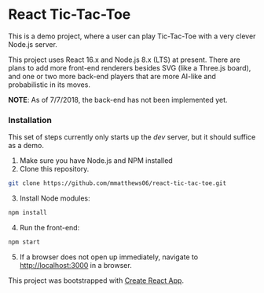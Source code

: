 # React Tic-Tac-Toe
This is a demo project, where a user can play Tic-Tac-Toe with a very clever Node.js server.

This project uses React 16.x and Node.js 8.x (LTS) at present. There are plans to add more front-end renderers besides SVG (like a Three.js board), and one or two more back-end players that are more AI-like and probabilistic in its moves.

**NOTE**: As of 7/7/2018, the back-end has not been implemented yet.

### Installation
This set of steps currently only starts up the *dev* server, but it should suffice as a demo.
1. Make sure you have Node.js and NPM installed
2. Clone this repository.
 ```bash
 git clone https://github.com/mmatthews06/react-tic-tac-toe.git
 ```
3. Install Node modules:
 ```bash
 npm install
 ```
 4. Run the front-end:
  ```bash
  npm start
  ```
 5. If a browser does not open up immediately, navigate to [http://localhost:3000](http://localhost:3000) in a browser.

This project was bootstrapped with [Create React App](https://github.com/facebookincubator/create-react-app).
